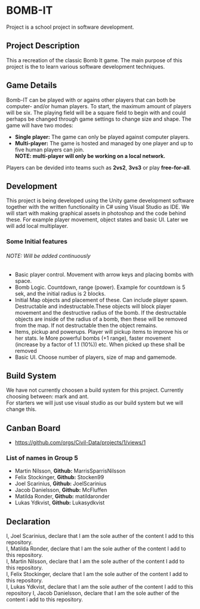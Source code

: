 # BOMB-IT
Project is a school project in software development.

## Project Description
 This a recreation of the classic Bomb It game. The main purpose of this project is the to learn various software development techniques.

## Game Details
Bomb-IT can be played with or agains other players that can both be computer- and/or human players. To start, the maximum amount of players will be six. The playing field will be a square field to begin with and could perhaps be changed through game settings to change size and shape. The game will have two modes:
* **Single player:** The game can only be played against computer players.
* **Multi-player:** The game is hosted and managed by one player and up to five human players can join.  
**NOTE: multi-player will only be working on a local network.**

Players can be devided into teams such as **2vs2**, **3vs3** or play **free-for-all**.

## Development
This project is being developed using the Unity game development software together with the written functionality in C# using Visual Studio as IDE.
We will start with making graphical assets in photoshop and the code behind these. For example player movement, object states and basic UI. Later we will add local multiplayer.

### Some Initial features
###### NOTE: Will be added continuously
* Basic player control. Movement with arrow keys and placing bombs with space.
* Bomb Logic. Countdown, range (power). Example for countdown is 5 sek, and the initial radius is 2 blocks.
* Initial Map objects and placement of these. Can include player spawn. Destructable and indestructable.These objects will block player movement and the destructive radius of the bomb. If the destructable objects are inside of the radius of a bomb, then these will be removed from the map. If not destructable then the object remains. 
* Items, pickup and powerups. Player will pickup items to improve his or her stats. Ie More powerful bombs (+1 range), faster movement (increase by a factor of 1.1 (10%)) etc. When picked up these shall be removed
* Basic UI. Choose number of players, size of map and gamemode.

## Build System
We have not currently choosen a build system for this project. Currently choosing between: mark and ant.   
For starters we will just use visual studio as our build system but we will change this.

## Canban Board
* https://github.com/orgs/Civil-Data/projects/1/views/1

### List of names in Group 5
* Martin Nilsson, **Github:** MarrisSparrisNilsson
* Felix Stockinger, **Github:** Stocken99
* Joel Scarinius, **Github:** JoelScarinius
* Jacob Danielsson, **Github:** McFluffen
* Matilda Ronder, **Github:** matildaronder
* Lukas Ydkvist, **Github:** Lukasydkvist

## Declaration
I, Joel Scarinius, declare that I am the sole auther of the content I add to this repository.  
I, Matilda Ronder, declare that I am the sole auther of the content I add to this repository.  
I, Martin Nilsson, declare that I am the sole auther of the content I add to this repository.  
I, Felix Stockinger, declare that I am the sole auther of the content I add to this repository.  
I, Lukas Ydkvist, declare that I am the sole auther of the content I add to this repository
I, Jacob Danielsson, declare that I am the sole auther of the content i add to this repository. 
